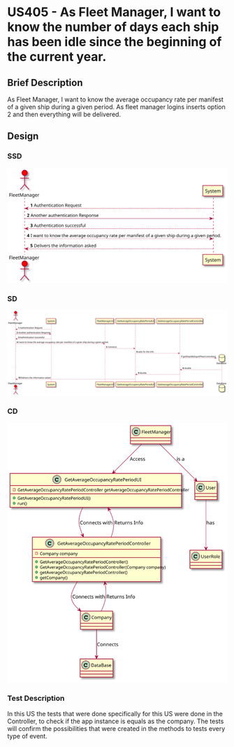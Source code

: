 # US405 - As Fleet Manager, I want to know the number of days each ship has been idle since the beginning of the current year.

## Brief Description

As Fleet Manager, I want to know the average occupancy rate per manifest of a
given ship during a given period.
As fleet manager logins inserts option 2 and then everything will be delivered.

## Design

### SSD

![](ssd.svg)

### SD

![](sd.svg)

### CD

![](cd.svg)

### Test Description

In this US the tests that were done specifically for this US were done in the Controller, to check if the app instance is equals as the company.
The tests will confirm the possibilities that were created in the methods to tests every type of event.